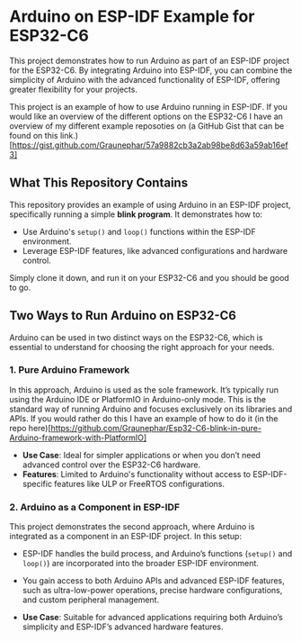 # Arduino on ESP-IDF Example for ESP32-C6

This project demonstrates how to run Arduino as part of an ESP-IDF project for the ESP32-C6. By integrating Arduino into ESP-IDF, you can combine the simplicity of Arduino with the advanced functionality of ESP-IDF, offering greater flexibility for your projects.

This project is an example of how to use Arduino running in ESP-IDF. If you would like an overview of the different options on the ESP32-C6 I have an overview of my different example reposoties on (a GitHub Gist that can be found on this link.)[https://gist.github.com/Graunephar/57a9882cb3a2ab98be8d63a59ab16ef3]

## What This Repository Contains

This repository provides an example of using Arduino in an ESP-IDF project, specifically running a simple **blink program**. It demonstrates how to:
- Use Arduino's `setup()` and `loop()` functions within the ESP-IDF environment.
- Leverage ESP-IDF features, like advanced configurations and hardware control.

Simply clone it down, and run it on your ESP32-C6 and you should be good to go.

## Two Ways to Run Arduino on ESP32-C6

Arduino can be used in two distinct ways on the ESP32-C6, which is essential to understand for choosing the right approach for your needs.

### 1. **Pure Arduino Framework**
In this approach, Arduino is used as the sole framework. It’s typically run using the Arduino IDE or PlatformIO in Arduino-only mode. This is the standard way of running Arduino and focuses exclusively on its libraries and APIs. If you would rather do this I have an example of how to do it (in the repo here)[https://github.com/Graunephar/Esp32-C6-blink-in-pure-Arduino-framework-with-PlatformIO]

- **Use Case**: Ideal for simpler applications or when you don’t need advanced control over the ESP32-C6 hardware.
- **Features**: Limited to Arduino's functionality without access to ESP-IDF-specific features like ULP or FreeRTOS configurations.

### 2. **Arduino as a Component in ESP-IDF**
This project demonstrates the second approach, where Arduino is integrated as a component in an ESP-IDF project. In this setup:
- ESP-IDF handles the build process, and Arduino’s functions (`setup()` and `loop()`) are incorporated into the broader ESP-IDF environment.
- You gain access to both Arduino APIs and advanced ESP-IDF features, such as ultra-low-power operations, precise hardware configurations, and custom peripheral management.

- **Use Case**: Suitable for advanced applications requiring both Arduino’s simplicity and ESP-IDF’s advanced hardware features.